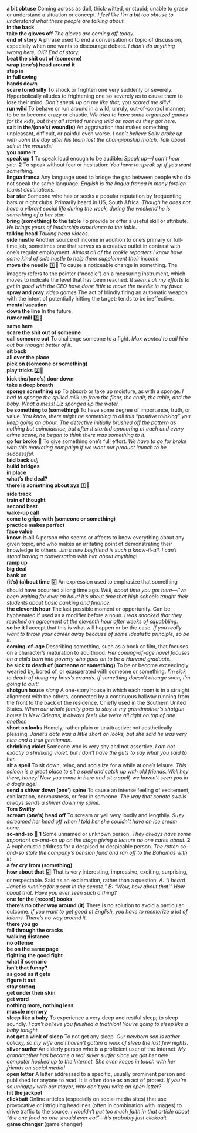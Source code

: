 __a bit obtuse__ Coming across as dull, thick-witted, or stupid; unable to grasp or understand a situation or concept. _I feel like I’m a bit too obtuse to understand what these people are talking about._  
__in the back__  
__take the gloves off__ _The gloves are coming off today._  
__end of story__ A phrase used to end a conversation or topic of discussion, especially when one wants to discourage debate. _I didn’t do anything wrong here, OK? End of story._  
__beat the shit out of (someone)__  
__wrap (one’s) head around it__  
__step in__  
__in full swing__  
__hands down__  
__scare (one) silly__ To shock or frighten one very suddenly or severely. Hyperbolically alludes to frightening one so severely as to cause them to lose their mind. _Don’t sneak up on me like that, you scared me silly!_  
__run wild__ To behave or run around in a wild, unruly, out-of-control manner; to be or become crazy or chaotic. _We tried to have some organized games for the kids, but they all started running wild as soon as they got here._  
__salt in the/(one’s) wound(s)__ An aggravation that makes something unpleasant, difficult, or painful even worse. _I can’t believe Sally broke up with John the day after his team lost the championship match. Talk about salt in the wounds!_  
__you name it__  
__speak up__ __1__ To speak loud enough to be audible: _Speak up—I can’t hear you._ __2__ To speak without fear or hesitation: _You have to speak up if you want something._  
__lingua franca__ Any language used to bridge the gap between people who do not speak the same language. _English is the lingua franca in many foreign tourist destinations._  
__bar star__ Someone who has or seeks a popular reputation by frequenting bars or night clubs. Primarily heard in US, South Africa. _Though he does not have a vibrant social life during the week, during the weekend he is something of a bar star._  
__bring (something) to the table__ To provide or offer a useful skill or attribute. _He brings years of leadership experience to the table._  
__talking head__ _Talking head videos._  
__side hustle__ Another source of income in addition to one’s primary or full-time job, sometimes one that serves as a creative outlet in contrast with one’s regular employment. _Almost all of the rookie reporters I know have some kind of side hustle to help them supplement their income._  
__move the needle__ :two::dart: To cause a noticeable change in something. The imagery refers to the pointer (“needle”) on a measuring instrument, which moves to indicate the level that has been reached. _It seems all my efforts to get in good with the CEO have done little to move the needle in my favor._  
__spray and pray__ _video games_ The act of blindly firing an automatic weapon with the intent of potentially hitting the target; tends to be ineffective.  
__mental vacation__  
__down the line__ In the future.  
__rumor mill__ :two::hammer:  
__same here__  
__scare the shit out of someone__  
__call someone out__ To challenge someone to a fight. _Max wanted to call him out but thought better of it._  
__sit back__  
__all over the place__  
__pick on (someone or something)__  
__play tricks__ :two::hammer:  
__kick the/(one’s) door down__  
__take a deep breath__  
__sponge something up__ To absorb or take up moisture, as with a sponge. _I had to sponge the spilled milk up from the floor, the chair, the table, and the baby. What a mess! Liz sponged up the water._  
__be something to (something)__ To have some degree of importance, truth, or value. _You know, there might be something to all this “positive thinking” you keep going on about._ _The detective initially brushed off the pattern as nothing but coincidence, but after it started appearing at each and every crime scene, he began to think there was something to it._  
__go for broke__ :dart: To give something one’s full effort. _We have to go for broke with this marketing campaign if we want our product launch to be successful._  
__laid back__ _adj_  
__build bridges__  
__in place__  
__what’s the deal?__  
__there is aomething about xyz__ :two::hammer:  
__side track__  
__train of thought__  
__second best__  
__wake-up call__  
__come to grips with (someone or something)__  
__practice makes perfect__  
__face value__  
__know-it-all__ A person who seems or affects to know everything about any given topic, and who makes an irritating point of demonstrating their knowledge to others. _Jim’s new boyfriend is such a know-it-all. I can’t stand having a conversation with him about anything!_  
__ramp up__  
__big deal__  
__bank on__  
__(it’s) (a)bout time__ :two: An expression used to emphasize that something should have occurred a long time ago. _Well, about time you got here—I’ve been waiting for over an hour!_ _It’s about time that high schools taught their students about basic banking and finance._  
__the eleventh hour__ The last possible moment or opportunity. Can be hyphenated if used as a modifier before a noun. _I was shocked that they reached an agreement at the eleventh hour after weeks of squabbling._  
__so be it__ I accept that this is what will happen or be the case. _If you really want to throw your career away because of some idealistic principle, so be it._  
__coming-of-age__ Describing something, such as a book or film, that focuses on a character’s maturation to adulthood. _Her coming-of-age novel focuses on a child born into poverty who goes on to be a Harvard graduate._  
__be sick to death of (someone or something)__ To be or become exceedingly wearied by, bored of, or exasperated with someone or something. _I’m sick to death of doing my boss’s errands. If something doesn’t change soon, I’m going to quit!_  
__shotgun house__ _slang_ A one-story house in which each room is in a straight alignment with the others, connected by a continuous hallway running from the front to the back of the residence. Chiefly used in the Southern United States. _When our whole family goes to stay in my grandmother’s shotgun house in New Orleans, it always feels like we’re all right on top of one another._  
__short on looks__ Homely; rather plain or unattractive; not aesthetically pleasing. _Janet’s date was a little short on looks, but she said he was very nice and a true gentleman._  
__shrinking violet__ Someone who is very shy and not assertive. _I am not exactly a shrinking violet, but I don’t have the guts to say what you said to her._  
__sit a spell__ To sit down, relax, and socialize for a while at one’s leisure. _This saloon is a great place to sit a spell and catch up with old friends._ _Well hey there, honey! Now you come in here and sit a spell, we haven’t seen you in a dog’s age!_  
__send a shiver down (one’) spine__ To cause an intense feeling of excitement, exhilaration, nervousness, or fear in someone. _The way that sonata swells always sends a shiver down my spine._  
__Tom Swifty__  
__scream (one’s) head off__ To scream or yell very loudly and lengthily. _Suzy screamed her head off when I told her she couldn’t have an ice cream cone._  
__so-and-so__ :dart: __1__ Some unnamed or unknown person. _They always have some important so-and-so up on the stage giving a lecture no one cares about._ __2__ A euphemistic address for a despised or despicable person. _The rotten so-and-so stole the company’s pension fund and ran off to the Bahamas with it!_  
__a far cry from (something)__  
__how about that__ :two: That is very interesting, impressive, exciting, surprising, or respectable. Said as an exclamation, rather than a question. _A: “I heard Janet is running for a seat in the senate.” B: “Wow, how about that!”_ _How about that. Have you ever seen such a thing?_  
__one for the (record) books__  
__there’s no other way around (it)__ There is no solution to avoid a particular outcome. _If you want to get good at English, you have to memorize a lot of idioms. There’s no way around it._  
__there you go__  
__fall through the cracks__  
__walking distance__  
__no offense__  
__be on the same page__  
__fighting the good fight__  
__what if scenario__  
__isn’t that funny?__  
__as good as it gets__  
__figure it out__  
__stay strong__  
__get under their skin__  
__get word__  
__nothing more, nothing less__  
__muscle memory__  
__sleep like a baby__ To experience a very deep and restful sleep; to sleep soundly. _I can’t believe you finished a triathlon! You’re going to sleep like a baby tonight._  
__not get a wink of sleep__ To not get any sleep. _Our newborn son is rather colicky, so my wife and I haven’t gotten a wink of sleep the last few nights._  
__silver surfer__ An elderly person who is a proficient user of the Internet. _My grandmother has become a real silver surfer since we got her new computer hooked up to the Internet. She even keeps in touch with her friends on social media!_  
__open letter__ A letter addressed to a specific, usually prominent person and published for anyone to read. It is often done as an act of protest. _If you’re so unhappy with our mayor, why don’t you write an open letter?_  
__hit the jackpot__  
__clickbait__ Online articles (especially on social media sites) that use provocative or intriguing headlines (often in combination with images) to drive traffic to the source. _I wouldn’t put too much faith in that article about “the one food no one should ever eat”—it’s probably just clickbait._  
__game changer__ (game changer)  
